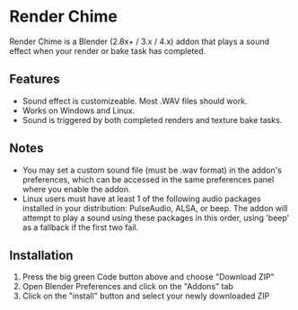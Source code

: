# Render Chime
Render Chime is a Blender (2.8x+ / 3.x / 4.x) addon that plays a sound effect when your render or bake task has completed.

## Features
- Sound effect is customizeable. Most .WAV files should work.
- Works on Windows and Linux.
- Sound is triggered by both completed renders and texture bake tasks.

## Notes
- You may set a custom sound file (must be .wav format) in the addon's preferences, which can be accessed in the same preferences panel where you enable the addon.
- Linux users must have at least 1 of the following audio packages installed in your distribution: PulseAudio, ALSA, or beep. The addon will attempt to play a sound using these packages in this order, using 'beep' as a fallback if the first two fail.

## Installation
1. Press the big green Code button above and choose "Download ZIP"
2. Open Blender Preferences and click on the "Addons" tab
3. Click on the "install" button and select your newly downloaded ZIP
